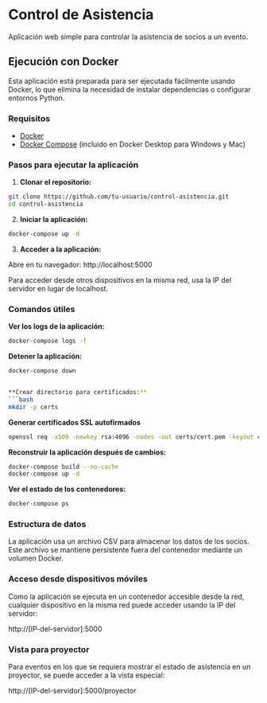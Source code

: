 # Control de Asistencia

Aplicación web simple para controlar la asistencia de socios a un evento.

## Ejecución con Docker

Esta aplicación está preparada para ser ejecutada fácilmente usando Docker, lo que elimina la necesidad de instalar dependencias o configurar entornos Python.

### Requisitos

- [Docker](https://www.docker.com/get-started)
- [Docker Compose](https://docs.docker.com/compose/install/) (incluido en Docker Desktop para Windows y Mac)

### Pasos para ejecutar la aplicación

1. **Clonar el repositorio:**

```bash
git clone https://github.com/tu-usuario/control-asistencia.git
cd control-asistencia
```

2. **Iniciar la aplicación:**

```bash
docker-compose up -d
```

3. **Acceder a la aplicación:**

Abre en tu navegador: http://localhost:5000

Para acceder desde otros dispositivos en la misma red, usa la IP del servidor en lugar de localhost.

### Comandos útiles

**Ver los logs de la aplicación:**
```bash
docker-compose logs -f
```

**Detener la aplicación:**
```bash
docker-compose down


**Crear directorio para certificados:**
```bash
mkdir -p certs
```

**Generar certificados SSL autofirmados**
```bash
openssl req -x509 -newkey rsa:4096 -nodes -out certs/cert.pem -keyout certs/key.pem -days 365 -subj "/CN=localhost"
```

**Reconstruir la aplicación después de cambios:**
```bash
docker-compose build --no-cache
docker-compose up -d
```

**Ver el estado de los contenedores:**
```bash
docker-compose ps
```

### Estructura de datos

La aplicación usa un archivo CSV para almacenar los datos de los socios. Este archivo se mantiene persistente fuera del contenedor mediante un volumen Docker.

### Acceso desde dispositivos móviles

Como la aplicación se ejecuta en un contenedor accesible desde la red, cualquier dispositivo en la misma red puede acceder usando la IP del servidor:

http://[IP-del-servidor]:5000

### Vista para proyector

Para eventos en los que se requiera mostrar el estado de asistencia en un proyector, se puede acceder a la vista especial:

http://[IP-del-servidor]:5000/proyector 